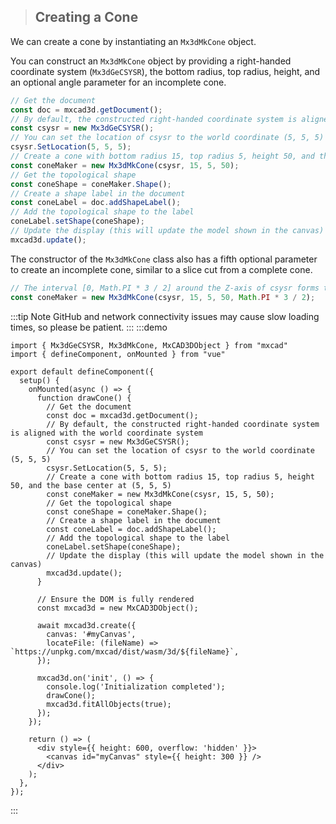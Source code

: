 > ## Creating a Cone

We can create a cone by instantiating an `Mx3dMkCone` object.

You can construct an `Mx3dMkCone` object by providing a right-handed coordinate system (`Mx3dGeCSYSR`), the bottom radius, top radius, height, and an optional angle parameter for an incomplete cone.

```typescript
// Get the document
const doc = mxcad3d.getDocument();
// By default, the constructed right-handed coordinate system is aligned with the world coordinate system
const csysr = new Mx3dGeCSYSR();
// You can set the location of csysr to the world coordinate (5, 5, 5)
csysr.SetLocation(5, 5, 5);
// Create a cone with bottom radius 15, top radius 5, height 50, and the base center at (5, 5, 5)
const coneMaker = new Mx3dMkCone(csysr, 15, 5, 50);
// Get the topological shape
const coneShape = coneMaker.Shape();
// Create a shape label in the document
const coneLabel = doc.addShapeLabel();
// Add the topological shape to the label
coneLabel.setShape(coneShape);
// Update the display (this will update the model shown in the canvas)
mxcad3d.update();
```

The constructor of the `Mx3dMkCone` class also has a fifth optional parameter to create an incomplete cone, similar to a slice cut from a complete cone.

```typescript
// The interval [0, Math.PI * 3 / 2] around the Z-axis of csysr forms the incomplete cone
const coneMaker = new Mx3dMkCone(csysr, 15, 5, 50, Math.PI * 3 / 2);
```

:::tip Note
GitHub and network connectivity issues may cause slow loading times, so please be patient.
:::
:::demo

```tsx
import { Mx3dGeCSYSR, Mx3dMkCone, MxCAD3DObject } from "mxcad"
import { defineComponent, onMounted } from "vue"

export default defineComponent({
  setup() {
    onMounted(async () => {
      function drawCone() {
        // Get the document
        const doc = mxcad3d.getDocument();
        // By default, the constructed right-handed coordinate system is aligned with the world coordinate system
        const csysr = new Mx3dGeCSYSR();
        // You can set the location of csysr to the world coordinate (5, 5, 5)
        csysr.SetLocation(5, 5, 5);
        // Create a cone with bottom radius 15, top radius 5, height 50, and the base center at (5, 5, 5)
        const coneMaker = new Mx3dMkCone(csysr, 15, 5, 50);
        // Get the topological shape
        const coneShape = coneMaker.Shape();
        // Create a shape label in the document
        const coneLabel = doc.addShapeLabel();
        // Add the topological shape to the label
        coneLabel.setShape(coneShape);
        // Update the display (this will update the model shown in the canvas)
        mxcad3d.update();
      }

      // Ensure the DOM is fully rendered
      const mxcad3d = new MxCAD3DObject();

      await mxcad3d.create({
        canvas: '#myCanvas',
        locateFile: (fileName) => `https://unpkg.com/mxcad/dist/wasm/3d/${fileName}`,
      });

      mxcad3d.on('init', () => {
        console.log('Initialization completed');
        drawCone();
        mxcad3d.fitAllObjects(true);
      });
    });

    return () => (
      <div style={{ height: 600, overflow: 'hidden' }}>
        <canvas id="myCanvas" style={{ height: 300 }} />
      </div>
    );
  },
});
```
:::

